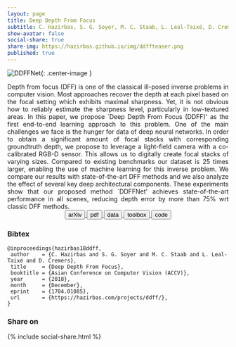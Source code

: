 ```yaml
---
layout: page
title: Deep Depth From Focus
subtitle: C. Hazirbas, S. G. Soyer, M. C. Staab, L. Leal-Taixé, D. Cremers
show-avatar: false
social-share: true
share-img: https://hazirbas.github.io/img/ddffteaser.png
published: true
---
```


![DDFFNet]({{site.baseurl}}/img/ddffnet.png){: .center-image }
<br>

<div style="text-align: justify">
	Depth from focus (DFF) is one of the classical ill-posed inverse problems in computer vision. Most approaches recover the depth at each pixel based on the focal setting which exhibits maximal sharpness. Yet, it is not obvious how to reliably estimate the sharpness level, particularly in low-textured areas.  In this paper, we propose `Deep Depth From Focus (DDFF)' as the first end-to-end learning approach to this problem. One of the main challenges we face is the hunger for data of deep neural networks. In order to obtain a significant amount of focal stacks with corresponding groundtruth depth, we propose to leverage a light-field camera with a co-calibrated RGB-D sensor. This allows us to digitally create focal stacks of varying sizes. Compared to existing benchmarks our dataset is 25 times larger, enabling the use of machine learning for this inverse problem. We compare our results with state-of-the-art DFF methods and we also analyze the effect of several key deep architectural components.  These experiments show that our proposed method `DDFFNet' achieves state-of-the-art performance in all scenes, reducing depth error by more than 75% wrt classic DFF methods.
</div>

<div style="text-align: center">
<a href="https://arxiv.org/abs/1704.01085" target="_blank">
<button class="button buttonpaper"> arXiv </button>
</a>
<a href="https://arxiv.org/pdf/1704.01085" target="_blank">
<button class="button buttonpaper"> pdf </button>
</a>
<a href="http://hazirbas.com/datasets/ddff12scene/" target="_blank">
<button class="button buttonpaper"> data </button>
</a>
<a href="https://github.com/hazirbas/ddff-toolbox" target="_blank">
<button class="button buttonpaper"> toolbox </button>
</a>
<a href="https://github.com/soyers/ddff-pytorch" target="_blank">
<button class="button buttonpaper"> code </button>
</a>
</div>

### Bibtex
```
@inproceedings{hazirbas18ddff,
 author    = {C. Hazirbas and S. G. Soyer and M. C. Staab and L. Leal-Taixé and D. Cremers},
 title     = {Deep Depth From Focus},
 booktitle = {Asian Conference on Computer Vision (ACCV)},
 year      = {2018},
 month     = {December},
 eprint    = {1704.01085},
 url       = {https://hazirbas.com/projects/ddff/},
}
```

### Share on
{% include social-share.html %}
